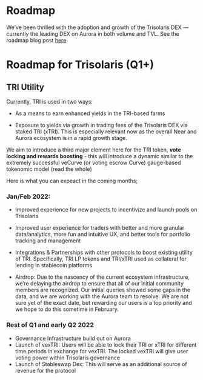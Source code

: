 # Roadmap

We’ve been thrilled with the adoption and growth of the Trisolaris DEX — currently the leading DEX on Aurora in both volume and TVL. See the roadmap blog post [here](https://medium.com/trisolaris-labs/trinomics-roadmap-for-trisolaris-q1-d513faca1ca9) 

# Roadmap for Trisolaris (Q1+)

## TRI Utility
Currently, TRI is used in two ways:

- As a means to earn enhanced yields in the TRI-based farms

- Exposure to yields via growth in trading fees of the Trisolaris DEX via staked TRI (xTRI). This is especially relevant now as the overall Near and Aurora ecosystem is in a rapid growth stage.

We aim to introduce a third major element here for the TRI token, **vote locking and rewards boosting** - this will introduce a dynamic similar to the extremely successful veCurve (or voting escrow Curve) gauge-based tokenomic model (read the whole)

Here is what you can expeact in the coming months;

### Jan/Feb 2022:

- Improved experience for new projects to incentivize and launch pools on Trisolaris

- Improved user experience for traders with better and more granular data/analytics, more fun and intuitive UX, and better tools for portfolio tracking and management

- Integrations & Partnerships with other protocols to boost existing utility of TRI. Specifically, TRI LP tokens and TRI/xTRI used as collateral for lending in stablecoin platforms

- Airdrop: Due to the nascency of the current ecosystem infrastructure, we’re delaying the airdrop to ensure that all of our initial community members are recognized. Our initial queries showed some gaps in the data, and we are working with the Aurora team to resolve. We are not sure yet of the exact date, but rewarding our users is a top priority and we hope to do this sometime in February.

### Rest of Q1 and early Q2 2022

- Governance Infrastructure build out on Aurora
- Launch of vexTRI: Users will be able to lock their TRI or xTRI for different time periods in exchange for vexTRI. The locked vexTRI will give user voting power within Trisolaris governance
- Launch of Stableswap Dex: This will serve as an additional source of revenue for the protocol
